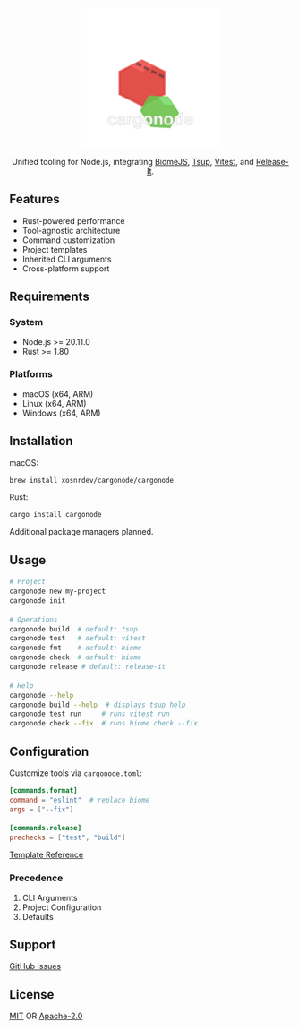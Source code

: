 <div align="center">
<img src="./docs/logo.svg" width="250px" />

Unified tooling for Node.js, integrating [BiomeJS](https://biomejs.dev), [Tsup](https://tsup.egoist.dev), [Vitest](https://vitest.dev), and [Release-It](https://github.com/release-it/release-it).

</div>

## Features

- Rust-powered performance
- Tool-agnostic architecture
- Command customization
- Project templates
- Inherited CLI arguments
- Cross-platform support

## Requirements

### System

- Node.js >= 20.11.0
- Rust >= 1.80

### Platforms

- macOS (x64, ARM)
- Linux (x64, ARM)
- Windows (x64, ARM)

## Installation

macOS:

```bash
brew install xosnrdev/cargonode/cargonode
```

Rust:

```bash
cargo install cargonode
```

Additional package managers planned.

## Usage

```bash
# Project
cargonode new my-project
cargonode init

# Operations
cargonode build  # default: tsup
cargonode test   # default: vitest
cargonode fmt    # default: biome
cargonode check  # default: biome
cargonode release # default: release-it

# Help
cargonode --help
cargonode build --help  # displays tsup help
cargonode test run     # runs vitest run
cargonode check --fix  # runs biome check --fix
```

## Configuration

Customize tools via `cargonode.toml`:

```toml
[commands.format]
command = "eslint"  # replace biome
args = ["--fix"]

[commands.release]
prechecks = ["test", "build"]
```

[Template Reference](./templates/node_typescript/cargonode.toml)

### Precedence

1. CLI Arguments
2. Project Configuration
3. Defaults

## Support

[GitHub Issues](https://github.com/xosnrdev/cargonode/issues)

## License

[MIT](./LICENSE-MIT) OR [Apache-2.0](./LICENSE-APACHE)
